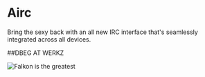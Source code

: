 Airc
====

Bring the sexy back with an all new IRC interface that's seamlessly integrated across all devices.

##DBEG AT WERKZ

![Falkon is the greatest](https://www.dropbox.com/s/jm7dt9j5wbfr262/Falkon%231.jpg)
